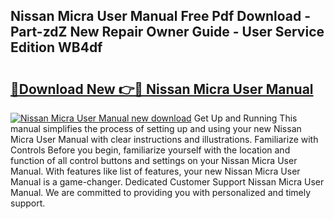 ## Nissan Micra User Manual Free Pdf Download - Part-zdZ New Repair Owner Guide - User Service Edition WB4df

# <h2><a href="http://cf15337.oget.top/?id=Nissan+Micra+User+Manual">🔗Download New 👉🔴 Nissan Micra User Manual</a></h2>

[![Nissan Micra User Manual new download](https://i.imgur.com/5g1atiW.png)](http://cf15337.oget.top/?id=Nissan+Micra+User+Manual)
Get Up and Running This manual simplifies the process of setting up and using your new Nissan Micra User Manual with clear instructions and illustrations. Familiarize with Controls Before you begin, familiarize yourself with the location and function of all control buttons and settings on your Nissan Micra User Manual. With features like list of features, your new Nissan Micra User Manual is a game-changer. Dedicated Customer Support Nissan Micra User Manual. We are committed to providing you with personalized and timely support.
